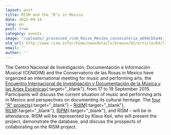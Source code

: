 ```yaml
---
layout: post
title: RISM and the "R"s in Mexico
date: 2015-09-14
lang: en
post: true
category: events
image: "/uploads/_processed_/csm_Reise_Mexiko_convocatoria_a694cb5a4e.jpg"
old_url: http://www.rism.info//home/newsdetails/browse/62/article/64/rism-and-the-rs-in-mexico.html
email: ''
author: ''
---
```



The Centro Nacional de Investigación, Documentación e Información Musical (CENIDIM) and the Conservatorio de las Rosas in Mexico have organized an international meeting for music and performing arts, the [Encuentro Internacional de Investigación y Documentación de la Música y las Artes Escénicas](http://conservatoriodelasrosas.edu.mx/Portal/convocatoria-del-encuentro-internacional-de-investigacion-y-documentacion-de-la-musica-y-las-artes-escenicas/){:target="_blank"}, from 17 to 19 September 2015. Participants will discuss the current situation of music and performing arts in Mexico and perspectives on documenting its cultural heritage. The [four "R" projects](http://www.r-musicprojects.org/){:target="_blank"} – [RIdIM](http://ridim.org/){:target="_blank"}, [RILM](http://www.rilm.org/){:target="_blank"}, [RIPM](http://www.ripm.org/){:target="_blank"}, and RISM – will be in attendance. RISM will be represented by Klaus Keil, who will present the project, demonstrate the database, and discuss the prospects of collaborating on the RISM project.





<script type="text/javascript">var switchTo5x=true;</script><script type="text/javascript" src="http://w.sharethis.com/button/buttons.js"></script><script type="text/javascript">stLight.options({publisher: "9b601438-1ce1-49d8-bfd7-9cff5df54c17", doNotHash: false, doNotCopy: false, hashAddressBar: false});</script>